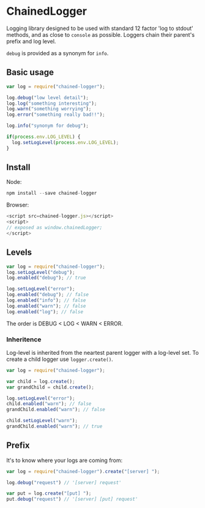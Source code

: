 # ChainedLogger

Logging library designed to be used with standard 12 factor 'log to stdout' methods, and as close to `console` as possible. Loggers chain their parent's prefix and log level.

`debug` is provided as a synonym for `info`.

## Basic usage

```javascript
var log = require("chained-logger");

log.debug("low level detail");
log.log("something interesting");
log.warn("something worrying");
log.error("something really bad!!");

log.info("synonym for debug");

if(process.env.LOG_LEVEL) {
  log.setLogLevel(process.env.LOG_LEVEL);
}
```

## Install

Node:

```javascript
npm install --save chained-logger
```

Browser:

```javascript
<script src=chained-logger.js></script>
<script>
// exposed as window.chainedLogger;
</script>
```

## Levels

```javascript
var log = require("chained-logger");
log.setLogLevel("debug");
log.enabled("debug"); // true

log.setLogLevel("error");
log.enabled("debug"); // false
log.enabled("info"); // false
log.enabled("warn"); // false
log.enabled("log"); // false
```

The order is DEBUG < LOG < WARN < ERROR.

### Inheritence

Log-level is inherited from the neartest parent logger with a log-level set. To create a child logger use `logger.create()`.

```javascript
var log = require("chained-logger");

var child = log.create();
var grandChild = child.create();

log.setLogLevel("error");
child.enabled("warn"); // false
grandChild.enabled("warn"); // false

child.setLogLevel("warn"); 
grandChild.enabled("warn"); // true
```

## Prefix

It's to know where your logs are coming from:

```javascript
var log = require("chained-logger").create("[server] ");

log.debug("request") // '[server] request'

var put = log.create("[put] ");
put.debug("request") // '[server] [put] request'
```

